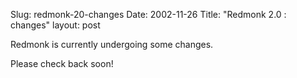 Slug: redmonk-20-changes
Date: 2002-11-26
Title: "Redmonk 2.0 : changes"
layout: post

Redmonk is currently undergoing some changes.

Please check back soon!
